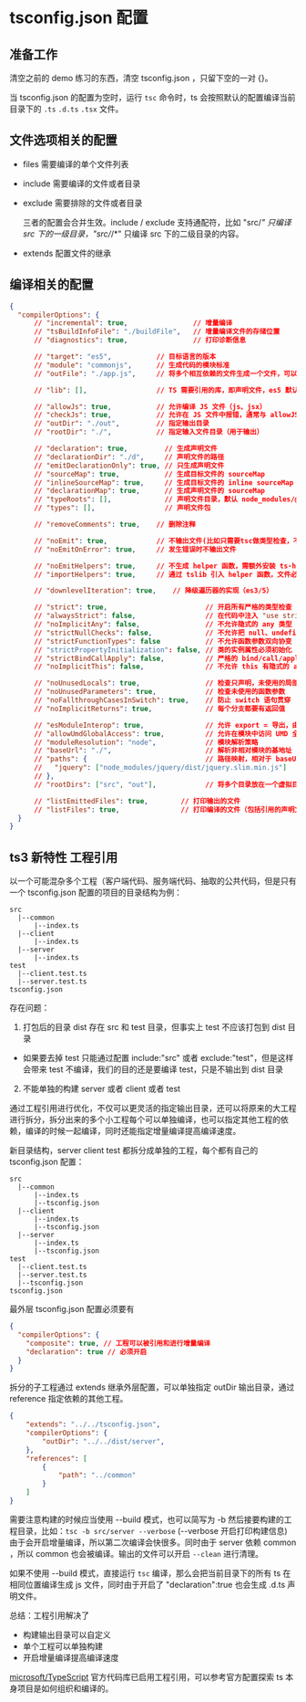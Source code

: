 # tsconfig.json 配置

## 准备工作

清空之前的 demo 练习的东西，清空 tsconfig.json ，只留下空的一对 {}。

当 tsconfig.json 的配置为空时，运行 `tsc` 命令时，ts 会按照默认的配置编译当前目录下的 `.ts` `.d.ts` `.tsx` 文件。


## 文件选项相关的配置

- files 需要编译的单个文件列表
- include 需要编译的文件或者目录
- exclude 需要排除的文件或者目录

  三者的配置会合并生效。include / exclude 支持通配符，比如 "src/*" 只编译 src 下的一级目录，"src/*/*" 只编译 src 下的二级目录的内容。

- extends 配置文件的继承

## 编译相关的配置

```json
{
  "compilerOptions": {
      // "incremental": true,                // 增量编译
      // "tsBuildInfoFile": "./buildFile",   // 增量编译文件的存储位置
      // "diagnostics": true,                // 打印诊断信息

      // "target": "es5",           // 目标语言的版本
      // "module": "commonjs",      // 生成代码的模块标准
      // "outFile": "./app.js",     // 将多个相互依赖的文件生成一个文件，可以用在 AMD 模块中

      // "lib": [],                 // TS 需要引用的库，即声明文件，es5 默认 "dom", "es5", "scripthost"

      // "allowJs": true,           // 允许编译 JS 文件（js、jsx）
      // "checkJs": true,           // 允许在 JS 文件中报错，通常与 allowJS 一起使用
      // "outDir": "./out",         // 指定输出目录
      // "rootDir": "./",           // 指定输入文件目录（用于输出）

      // "declaration": true,         // 生成声明文件
      // "declarationDir": "./d",     // 声明文件的路径
      // "emitDeclarationOnly": true, // 只生成声明文件
      // "sourceMap": true,           // 生成目标文件的 sourceMap
      // "inlineSourceMap": true,     // 生成目标文件的 inline sourceMap
      // "declarationMap": true,      // 生成声明文件的 sourceMap
      // "typeRoots": [],             // 声明文件目录，默认 node_modules/@types
      // "types": [],                 // 声明文件包

      // "removeComments": true,    // 删除注释

      // "noEmit": true,            // 不输出文件(比如只需要tsc做类型检查，不需要tsc编译，有其他编译工具如babel负责编译ts)
      // "noEmitOnError": true,     // 发生错误时不输出文件

      // "noEmitHelpers": true,     // 不生成 helper 函数，需额外安装 ts-helpers
      // "importHelpers": true,     // 通过 tslib 引入 helper 函数，文件必须是模块

      // "downlevelIteration": true,    // 降级遍历器的实现（es3/5）

      // "strict": true,                        // 开启所有严格的类型检查
      // "alwaysStrict": false,                 // 在代码中注入 "use strict";
      // "noImplicitAny": false,                // 不允许隐式的 any 类型
      // "strictNullChecks": false,             // 不允许把 null、undefined 赋值给其他类型变量
      // "strictFunctionTypes": false           // 不允许函数参数双向协变
      // "strictPropertyInitialization": false, // 类的实例属性必须初始化
      // "strictBindCallApply": false,          // 严格的 bind/call/apply 检查
      // "noImplicitThis": false,               // 不允许 this 有隐式的 any 类型

      // "noUnusedLocals": true,                // 检查只声明，未使用的局部变量
      // "noUnusedParameters": true,            // 检查未使用的函数参数
      // "noFallthroughCasesInSwitch": true,    // 防止 switch 语句贯穿
      // "noImplicitReturns": true,             // 每个分支都要有返回值

      // "esModuleInterop": true,               // 允许 export = 导出，由import from 导入
      // "allowUmdGlobalAccess": true,          // 允许在模块中访问 UMD 全局变量
      // "moduleResolution": "node",            // 模块解析策略
      // "baseUrl": "./",                       // 解析非相对模块的基地址
      // "paths": {                             // 路径映射，相对于 baseUrl
      //   "jquery": ["node_modules/jquery/dist/jquery.slim.min.js"]
      // },
      // "rootDirs": ["src", "out"],            // 将多个目录放在一个虚拟目录下，用于运行时

      // "listEmittedFiles": true,        // 打印输出的文件
      // "listFiles": true,               // 打印编译的文件（包括引用的声明文件）
  }
}
```

## ts3 新特性 工程引用

以一个可能混杂多个工程（客户端代码、服务端代码、抽取的公共代码，但是只有一个 tsconfig.json 配置的项目的目录结构为例：
```
src
  |--common
      |--index.ts
  |--client
      |--index.ts
  |--server
      |--index.ts
test
  |--client.test.ts
  |--server.test.ts
tsconfig.json
```

存在问题：
1. 打包后的目录 dist 存在 src 和 test 目录，但事实上 test 不应该打包到 dist 目录
  - 如果要去掉 test 只能通过配置 include:"src" 或者 exclude:"test"，但是这样会带来 test 不编译，我们的目的还是要编译 test，只是不输出到 dist 目录
2. 不能单独的构建 server 或者 client 或者 test

通过工程引用进行优化，不仅可以更灵活的指定输出目录，还可以将原来的大工程进行拆分，拆分出来的多个小工程每个可以单独编译，也可以指定其他工程的依赖，编译的时候一起编译，同时还能指定增量编译提高编译速度。

新目录结构，server client test 都拆分成单独的工程，每个都有自己的 tsconfig.json 配置：
```
src
  |--common
      |--index.ts
      |--tsconfig.json
  |--client
      |--index.ts
      |--tsconfig.json
  |--server
      |--index.ts
      |--tsconfig.json
test
  |--client.test.ts
  |--server.test.ts
  |--tsconfig.json
tsconfig.json
```

最外层 tsconfig.json 配置必须要有
```json
{
  "compilerOptions": {
    "composite": true, // 工程可以被引用和进行增量编译
    "declaration": true // 必须开启
  }
}
```
拆分的子工程通过 extends 继承外层配置，可以单独指定 outDir 输出目录，通过 reference 指定依赖的其他工程。
```json
{
    "extends": "../../tsconfig.json",
    "compilerOptions": {
        "outDir": "../../dist/server",
    },
    "references": [
        {
            "path": "../common"
        }
    ]
}
```

需要注意构建的时候应当使用 --build 模式，也可以简写为 -b 然后接要构建的工程目录，比如：`tsc -b src/server --verbose` (--verbose 开启打印构建信息) 由于会开启增量编译，所以第二次编译会快很多。同时由于 server 依赖 common ，所以 common 也会被编译。输出的文件可以开启 `--clean` 进行清理。

如果不使用 --build 模式，直接运行 `tsc` 编译，那么会把当前目录下的所有 ts 在相同位置编译生成 js 文件，同时由于开启了 "declaration":true 也会生成 .d.ts 声明文件。 

总结：工程引用解决了
- 构建输出目录可以自定义
- 单个工程可以单独构建
- 开启增量编译提高编译速度

[microsoft/TypeScript](https://github.com/microsoft/TypeScript) 官方代码库已启用工程引用，可以参考官方配置探索 ts 本身项目是如何组织和编译的。

